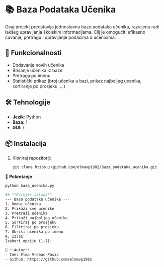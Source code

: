 # 📚 Baza Podataka Učenika

Ovaj projekt predstavlja jednostavnu bazu podataka učenika, razvijenu radi lakšeg upravljanja školskim informacijama. Cilj je omogućiti efikasno čuvanje, pretragu i upravljanje podacima o učenicima.

## 🧩 Funkcionalnosti

- Dodavanje novih učenika
- Brisanje učenika iz baze
- Pretraga po imenu
- Statistički prikaz (broj učenika u bazi, prikaz najboljeg ucenika, sortiranje po prosjeku, ...)

## 🛠️ Tehnologije

- **Jezik**: Python 
- **Baza**: /
- **GUI**: /

## 📦 Instalacija

1. Kloniraj repozitorij:
   ```bash
   git clone https://github.com/elmavp1982/Baza_podataka_ucenika.git

🚀 **Pokretanje**
  ```bash
  python baza_ucenika.py

## **Primjer izlaza**
  --- Baza podataka učenika ---
  1. Dodaj učenika
  2. Prikaži sve učenike
  3. Pretraži učenika
  4. Prikaži najboljeg učenika
  5. Sortiraj po prosjeku
  6. Filtriraj po prosjeku
  7. Obriši učenika po imenu
  8. Izlaz
  Izaberi opciju (1-7):

👤 **Autor**
- Ime: Elma Vrebac-Pasic
- Github: https://github.com/elmavp1982


